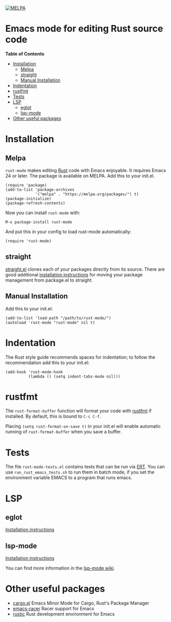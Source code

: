 [![MELPA](https://melpa.org/packages/rust-mode-badge.svg)](https://melpa.org/#/rust-mode)

# Emacs mode for editing Rust source code

<!-- markdown-toc start - Don't edit this section. Run M-x markdown-toc-refresh-toc -->
**Table of Contents**

- [Installation](#installation)
    - [Melpa](#melpa)
    - [straight](#straight)
    - [Manual Installation](#manual-installation)
- [Indentation](#indentation)
- [rustfmt](#rustfmt)
- [Tests](#tests)
- [LSP](#lsp)
    - [eglot](#eglot)
    - [lsp-mode](#lsp-mode)
- [Other useful packages](#other-useful-packages)

<!-- markdown-toc end -->

# Installation

## Melpa

`rust-mode` makes editing [Rust](http://rust-lang.org) code with Emacs
enjoyable. It requires Emacs 24 or later.
The package is available on MELPA. Add this to your init.el.

``` elisp
(require 'package)
(add-to-list 'package-archives
             '("melpa" . "https://melpa.org/packages/") t)
(package-initialize)
(package-refresh-contents)
```

Now you can install `rust-mode` with:

`M-x package-install rust-mode`

And put this in your config to load rust-mode automatically:

`(require 'rust-mode)`

## straight

[straight.el](https://github.com/raxod502/straight.el#install-packages) clones each of your packages directly from its source. There are good additional [installation instructions](https://github.crookster.org/switching-to-straight.el-from-emacs-26-builtin-package.el/) for moving your package management from package.el to straight.

## Manual Installation

Add this to your init.el:

``` elisp
(add-to-list 'load-path "/path/to/rust-mode/")
(autoload 'rust-mode "rust-mode" nil t)
```

# Indentation

The Rust style guide recommends spaces for indentation; to follow the
recommendation add this to your init.el:

```elisp
(add-hook 'rust-mode-hook
          (lambda () (setq indent-tabs-mode nil)))
```

# rustfmt

The `rust-format-buffer` function will format your code with
[rustfmt](https://github.com/rust-lang/rustfmt) if installed. By default,
this is bound to `C-c C-f`.

Placing `(setq rust-format-on-save t)` in your init.el will enable automatic
running of `rust-format-buffer` when you save a buffer.

# Tests

The file `rust-mode-tests.el` contains tests that can be run via
[ERT](http://www.gnu.org/software/emacs/manual/html_node/ert/index.html).
You can use `run_rust_emacs_tests.sh` to run them in batch mode, if
you set the environment variable EMACS to a program that runs emacs.

# LSP

## eglot

[Installation instructions](https://github.com/joaotavora/eglot#connecting-automatically) 

## lsp-mode

[Installation instructions](https://github.com/emacs-lsp/lsp-mode#installation)


You can find more information in the [lsp-mode wiki](https://github.com/emacs-lsp/lsp-mode/wiki/Rust).

# Other useful packages

* [cargo.el](https://github.com/kwrooijen/cargo.el) Emacs Minor Mode for Cargo, Rust's Package Manager
* [emacs-racer](https://github.com/racer-rust/emacs-racer) Racer support for Emacs
* [rustic](https://github.com/brotzeit/rustic) Rust development environment for Emacs
